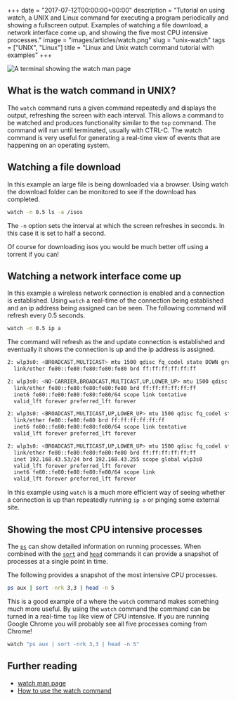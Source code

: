 +++
date = "2017-07-12T00:00:00+00:00"
description = "Tutorial on using watch, a UNIX and Linux command for executing a program periodically and showing a fullscreen output. Examples of watching a file download, a network interface come up, and showing the five most CPU intensive processes."
image = "images/articles/watch.png"
slug = "unix-watch"
tags = ["UNIX", "Linux"]
title = "Linux and Unix watch command tutorial with examples"
+++

![A terminal showing the watch man page][2]

## What is the watch command in UNIX?

The `watch` command runs a given command repeatedly and displays the output,
refreshing the screen with each interval. This allows a command to be watched
and produces functionality similar to the `top` command. The command will run
until terminated, usually with CTRL-C. The watch command is very useful for
generating a real-time view of events that are happening on an operating system.

## Watching a file download

In this example an large file is being downloaded via a browser. Using watch the
download folder can be monitored to see if the download has completed.

```sh
watch -n 0.5 ls -a /isos
```

The `-n` option sets the interval at which the screen refreshes in seconds. In
this case it is set to half a second.

Of course for downloading isos you would be much better off using a torrent if
you can!

## Watching a network interface come up

In this example a wireless network connection is enabled and a connection is
established. Using `watch` a real-time of the connection being established and
an ip address being assigned can be seen. The following command will refresh
every 0.5 seconds.

```sh
watch -n 0.5 ip a
```

The command will refresh as the and update connection is established and
eventually it shows the connection is up and the ip address is assigned.

```sh
2: wlp3s0: <BROADCAST,MULTICAST> mtu 1500 qdisc fq_codel state DOWN group default qlen 1000
  link/ether fe80::fe80:fe80:fe80:fe80 brd ff:ff:ff:ff:ff:ff

2: wlp3s0: <NO-CARRIER,BROADCAST,MULTICAST,UP,LOWER_UP> mtu 1500 qdisc fq_codel state DORMANT group default qlen 1000
  link/ether fe80::fe80:fe80:fe80:fe80 brd ff:ff:ff:ff:ff:ff
  inet6 fe80::fe80:fe80:fe80:fe80/64 scope link tentative
  valid_lft forever preferred_lft forever

2: wlp3s0: <BROADCAST,MULTICAST,UP,LOWER_UP> mtu 1500 qdisc fq_codel state UP group default qlen 1000
  link/ether fe80::fe80:fe80 brd ff:ff:ff:ff:ff:ff
  inet6 fe80::fe80:fe80:fe80:fe80/64 scope link tentative
  valid_lft forever preferred_lft forever

2: wlp3s0: <BROADCAST,MULTICAST,UP,LOWER_UP> mtu 1500 qdisc fq_codel state UP group default qlen 1000
  link/ether fe80::fe80:fe80:fe80:fe80 brd ff:ff:ff:ff:ff:ff
  inet 192.168.43.53/24 brd 192.168.43.255 scope global wlp3s0
  valid_lft forever preferred_lft forever
  inet6 fe80::fe80:fe80:fe80:fe80/64 scope link
  valid_lft forever preferred_lft forever
```

In this example using `watch` is a much more efficient way of seeing whether a
connection is up than repeatedly running `ip a` or pinging some external site.

## Showing the most CPU intensive processes

The [`ps`][4] can show detailed information on running processes. When combined
with the [`sort`][5] and [`head`][6] commands it can provide a snapshot of
processes at a single point in time.

The following provides a snapshot of the most intensive CPU processes.

```sh
ps aux | sort -nrk 3,3 | head -n 5
```

This is a good example of a where the `watch` command makes something much more
useful. By using the `watch` command the command can be turned in a real-time
`top` like view of CPU intensive. If you are running Google Chrome you will
probably see all five processes coming from Chrome!

```sh
watch "ps aux | sort -nrk 3,3 | head -n 5"
```

## Further reading

- [watch man page][1]
- [How to use the watch command][3]

[1]: https://linux.die.net/man/1/watch
[2]: /images/articles/watch.png "Linux and Unix watch command"
[3]: http://www.linfo.org/watch.html
[4]: https://shapeshed.com/unix-ps/
[5]: https://shapeshed.com/unix-sort/
[6]: https://shapeshed.com/unix-head/
